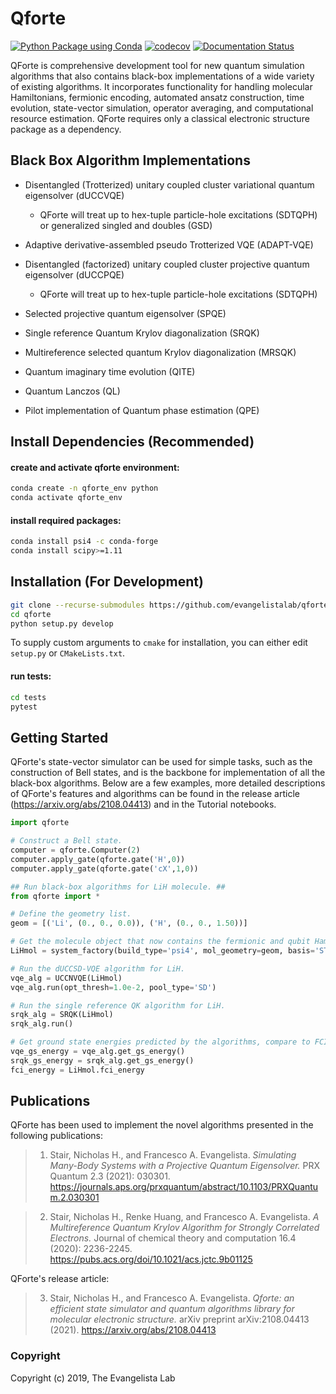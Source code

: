 Qforte
==============================
[//]: # (Badges)

[![Python Package using Conda](https://github.com/evangelistalab/qforte/actions/workflows/python-package-conda.yml/badge.svg)](https://github.com/evangelistalab/qforte/actions/workflows/python-package-conda.yml)
[![codecov](https://codecov.io/gh/evangelistalab/qforte/graph/badge.svg?token=LE8PEQC2BH)](https://codecov.io/gh/evangelistalab/qforte)
[![Documentation Status](https://readthedocs.org/projects/qforte/badge/?version=latest)](https://qforte.readthedocs.io/en/latest/?badge=latest)


QForte is comprehensive development tool for new quantum simulation algorithms that also contains black-box implementations of a wide variety of existing algorithms. 
It incorporates functionality for handling molecular Hamiltonians, fermionic
encoding, automated ansatz construction, time evolution, state-vector simulation, operator averaging, and computational resource estimation.
QForte requires only a classical electronic structure package as a dependency.

Black Box Algorithm Implementations
-----------------------------------
- Disentangled (Trotterized) unitary coupled cluster variational quantum eigensolver (dUCCVQE)
  - QForte will treat up to hex-tuple particle-hole excitations (SDTQPH) or generalized singled and doubles (GSD)


- Adaptive derivative-assembled pseudo Trotterized VQE (ADAPT-VQE)
  
  
- Disentangled (factorized) unitary coupled cluster projective quantum eigensolver (dUCCPQE)
  - QForte will treat up to hex-tuple particle-hole excitations (SDTQPH)
  
  
- Selected projective quantum eigensolver (SPQE)


- Single reference Quantum Krylov diagonalization (SRQK)


- Multireference selected quantum Krylov diagonalization (MRSQK)


- Quantum imaginary time evolution (QITE)


- Quantum Lanczos (QL)


- Pilot implementation of Quantum phase estimation (QPE)


Install Dependencies (Recommended)
----------------------------------

#### create and activate qforte environment:
```bash
conda create -n qforte_env python
conda activate qforte_env
```

#### install required packages:
```bash
conda install psi4 -c conda-forge
conda install scipy>=1.11
```

Installation (For Development)
------------------------------

```bash
git clone --recurse-submodules https://github.com/evangelistalab/qforte.git
cd qforte
python setup.py develop
```

To supply custom arguments to `cmake` for installation, you can either edit `setup.py` or `CMakeLists.txt`.

#### run tests:
```bash
cd tests
pytest
```

Getting Started
---------------

QForte's state-vector simulator can be used for simple tasks, such as the construction of Bell states, and is the backbone for implementation of all the black-box algorithms. Below are a few examples, more detailed descriptions of QForte's features and algorithms can be found in the release article (https://arxiv.org/abs/2108.04413) and in the Tutorial notebooks.  

```python
import qforte

# Construct a Bell state.
computer = qforte.Computer(2)
computer.apply_gate(qforte.gate('H',0))
computer.apply_gate(qforte.gate('cX',1,0))

## Run black-box algorithms for LiH molecule. ##
from qforte import *

# Define the geometry list.
geom = [('Li', (0., 0., 0.0)), ('H', (0., 0., 1.50))]

# Get the molecule object that now contains the fermionic and qubit Hamiltonians.
LiHmol = system_factory(build_type='psi4', mol_geometry=geom, basis='STO-3g', run_fci=1)

# Run the dUCCSD-VQE algorithm for LiH.
vqe_alg = UCCNVQE(LiHmol)
vqe_alg.run(opt_thresh=1.0e-2, pool_type='SD')

# Run the single reference QK algorithm for LiH.
srqk_alg = SRQK(LiHmol)
srqk_alg.run()

# Get ground state energies predicted by the algorithms, compare to FCI. 
vqe_gs_energy = vqe_alg.get_gs_energy()
srqk_gs_energy = srqk_alg.get_gs_energy()
fci_energy = LiHmol.fci_energy
```

Publications
------------
QForte has been used to implement the novel algorithms presented in the following publications:

> 1. Stair, Nicholas H., and Francesco A. Evangelista. *Simulating Many-Body Systems with a Projective Quantum Eigensolver.* PRX Quantum 2.3 (2021): 030301. https://journals.aps.org/prxquantum/abstract/10.1103/PRXQuantum.2.030301

> 2. Stair, Nicholas H., Renke Huang, and Francesco A. Evangelista. *A Multireference Quantum Krylov Algorithm for Strongly Correlated Electrons.* Journal of chemical theory and computation 16.4 (2020): 2236-2245. https://pubs.acs.org/doi/10.1021/acs.jctc.9b01125

QForte's release article:

> 3. Stair, Nicholas H., and Francesco A. Evangelista. *Qforte: an efficient state simulator and quantum algorithms library for molecular electronic structure.* arXiv preprint arXiv:2108.04413 (2021). https://arxiv.org/abs/2108.04413

### Copyright

Copyright (c) 2019, The Evangelista Lab
